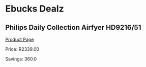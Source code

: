 
# Ebucks Dealz
## Philips Daily Collection Airfyer HD9216/51
[Product Page](https://www.ebucks.com/web/shop/productSelected.do?prodId=1155326480&catId=1157659933)

Price: R2339.00

Savings: 360.0


	